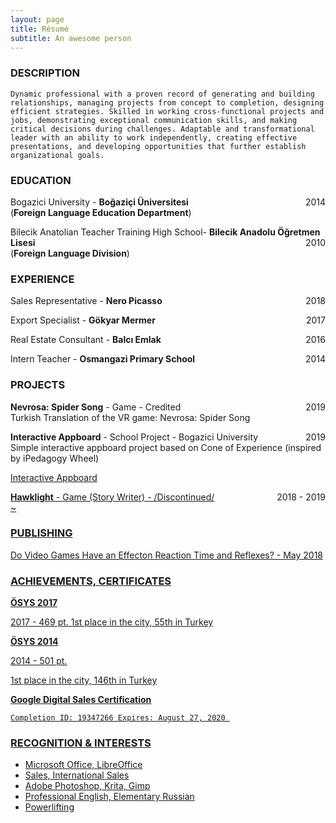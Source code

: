 ```yaml
---
layout: page
title: Résumé
subtitle: An awesome person
---
```


### DESCRIPTION
``` Dynamic professional with a proven record of generating and building relationships, managing projects from concept to completion, designing efficient strategies. Skilled in working cross-functional projects and jobs, demonstrating exceptional communication skills, and making critical decisions during challenges. Adaptable and transformational leader with an ability to work independently, creating effective presentations, and developing opportunities that further establish organizational goals. ```  

### EDUCATION

 Bogazici University - **Boğaziçi Üniversitesi**  <span style="float: right; ">2014</span>  
(**Foreign Language Education Department**)

Bilecik Anatolian Teacher Training High School- **Bilecik Anadolu Öğretmen Lisesi** <span style="float: right; ">2010</span>  
(**Foreign Language Division**)


### EXPERIENCE

Sales Representative - **Nero Picasso** <span style="float: right; ">2018</span>  
 
Export Specialist - **Gökyar Mermer** <span style="float: right; ">2017</span>  

Real Estate Consultant - **Balcı Emlak** <span style="float: right; ">2016</span>  

Intern Teacher - **Osmangazi Primary School** <span style="float: right; ">2014</span>  


### PROJECTS
**Nevrosa: Spider Song** - Game - Credited <span style="float: right; ">2019</span>  
Turkish Translation of the VR game: Nevrosa: Spider Song 

**Interactive Appboard** - School Project - Bogazici University <span style="float: right; ">2019</span>  
Simple interactive appboard project based on Cone of Experience (inspired by iPedagogy Wheel) 

<a href="/map.html"> Interactive Appboard 
 
**Hawklight** - Game (Story Writer) - /Discontinued/ <span style="float: right; ">2018 - 2019</span>  
 ~

### PUBLISHING

<a href="https://www.academia.edu/37084109/Do_Video_Games_Have_an_Effect_on_Reaction_Time_and_Reflexes"> Do Video Games Have an Effecton Reaction Time and Reflexes?  - May 2018

### ACHIEVEMENTS, CERTIFICATES

**ÖSYS 2017**

2017 - 469 pt.
1st place in the city, 55th in Turkey

**ÖSYS 2014**

2014 - 501 pt.

1st place in the city, 146th in Turkey

**Google Digital Sales Certification**

    Completion ID: 19347266 Expires: August 27, 2020 

### RECOGNITION & INTERESTS

- Microsoft Office, LibreOffice
- Sales, International Sales
- Adobe Photoshop, Krita, Gimp
- Professional English, Elementary Russian
- Powerlifting
